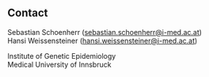 
## Contact

Sebastian Schoenherr (sebastian.schoenherr@i-med.ac.at)  
Hansi Weissensteiner (hansi.weissensteiner@i-med.ac.at)

Institute of Genetic Epidemiology  
Medical University of Innsbruck